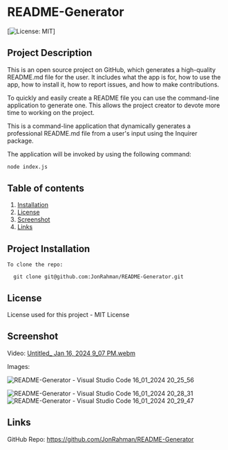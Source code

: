 # README-Generator

[![License: MIT](https://img.shields.io/badge/License-MIT-yellow.svg)]

  ## Project Description

  This is an open source project on GitHub, which generates a high-quality README.md file for the user. It includes what the app is for, how to use the app, how to install it, how to report issues, and how to make contributions.

  To quickly and easily create a README file you can use the command-line application to generate one. This allows the project creator to devote more time to working on the project.

  This is a command-line application that dynamically generates a professional README.md file from a user's input using the Inquirer package.

  The application will be invoked by using the following command:

```bash
node index.js
```

  ## Table of contents
  1. [Installation](#installation)
  2. [License](#license)
  3. [Screenshot](#screenshot)
  4. [Links](#links)

  ## Project Installation
  
    To clone the repo:
  
      git clone git@github.com:JonRahman/README-Generator.git

  ## License

  License used for this project - MIT License
  
  ## Screenshot

  Video:
  [Untitled_ Jan 16, 2024 9_07 PM.webm](https://github.com/JonRahman/README-Generator/assets/145556007/4c640daf-bbc7-40da-8b10-374108970b86)


  Images:
  
  ![README-Generator - Visual Studio Code 16_01_2024 20_25_56](https://github.com/JonRahman/README-Generator/assets/145556007/a0fa08c3-7b6d-4513-bd18-f6f3d7b6b1be)
  
  ![README-Generator - Visual Studio Code 16_01_2024 20_28_31](https://github.com/JonRahman/README-Generator/assets/145556007/dfce0ea4-8f13-4676-b616-307c3e291199)
  ![README-Generator - Visual Studio Code 16_01_2024 20_29_47](https://github.com/JonRahman/README-Generator/assets/145556007/dd519818-149c-486a-8884-f723bd285f4b)

  
  ## Links
  
  GitHub Repo:  https://github.com/JonRahman/README-Generator
